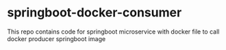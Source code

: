 # springboot-docker-consumer
This repo contains code for springboot microservice with docker file to call docker producer springboot image
